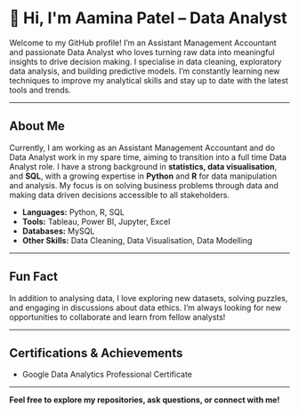 # 👋 Hi, I'm Aamina Patel – Data Analyst

Welcome to my GitHub profile! I’m an Assistant Management Accountant and passionate Data Analyst who loves turning raw data into meaningful insights to drive decision making. I specialise in data cleaning, exploratory data analysis, and building predictive models. I’m constantly learning new techniques to improve my analytical skills and stay up to date with the latest tools and trends.

---

## About Me
Currently, I am working as an Assistant Management Accountant and do Data Analyst work in my spare time, aiming to transition into a full time Data Analyst role. I have a strong background in **statistics, data visualisation**, and **SQL**, with a growing expertise in **Python** and **R** for data manipulation and analysis. My focus is on solving business problems through data and making data driven decisions accessible to all stakeholders.

- **Languages:** Python, R, SQL
- **Tools:** Tableau, Power BI, Jupyter, Excel
- **Databases:** MySQL
- **Other Skills:** Data Cleaning, Data Visualisation, Data Modelling

---

## Fun Fact
In addition to analysing data, I love exploring new datasets, solving puzzles, and engaging in discussions about data ethics. I’m always looking for new opportunities to collaborate and learn from fellow analysts!

---

## Certifications & Achievements
- Google Data Analytics Professional Certificate

---

**Feel free to explore my repositories, ask questions, or connect with me!**
